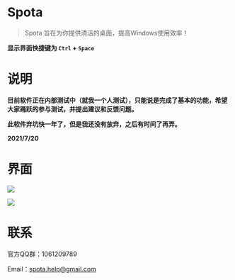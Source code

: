 # Spota

> Spota 旨在为你提供清洁的桌面，提高Windows使用效率！



**显示界面快捷键为 `Ctrl` + `Space`**



# 说明

**目前软件正在内部测试中（就我一个人测试），只能说是完成了基本的功能，希望大家踊跃的参与测试，并提出建议和反馈问题。**



**此软件弃坑快一年了，但是我还没有放弃，之后有时间了再弄。**

**2021/7/20**



# 界面

![](https://i.loli.net/2020/07/29/3pD2Hjcq5wOBZd4.png)

![](https://i.loli.net/2020/07/29/CiPNAeVQD6aSz5h.png)

# 联系



官方QQ群：1061209789

Email：spota.help@gmail.com